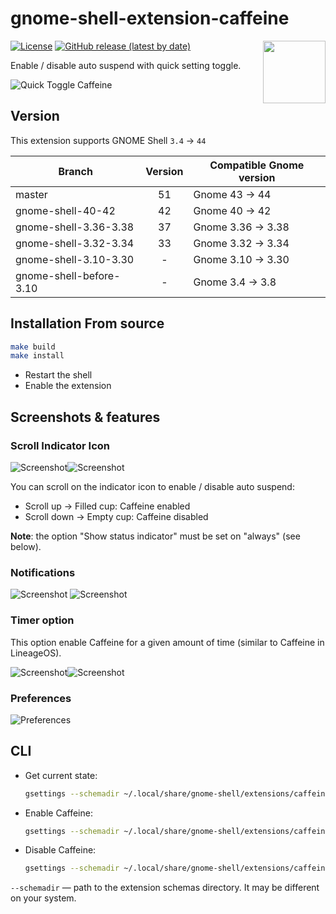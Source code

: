 # gnome-shell-extension-caffeine

[<img src="https://github.com/eonpatapon/gnome-shell-extension-caffeine/raw/master/resources/get_it_on_gnome_extensions.png" height="100" align="right">](https://extensions.gnome.org/extension/517/caffeine/)

[![License](https://img.shields.io/github/license/eonpatapon/gnome-shell-extension-caffeine)](https://github.com/eonpatapon/gnome-shell-extension-caffeine/blob/master/LICENSE)
[![GitHub release (latest by date)](https://img.shields.io/github/v/tag/eonpatapon/gnome-shell-extension-caffeine)](https://github.com/eonpatapon/gnome-shell-extension-caffeine/releases/latest)

Enable / disable auto suspend with quick setting toggle.

![Quick Toggle Caffeine](screenshots/screenshot.png)

## Version

This extension supports GNOME Shell `3.4` -> `44`

|Branch                   |Version|Compatible Gnome version|
|-------------------------|:-----:|------------------------|
| master                  |    51 | Gnome 43 -> 44         |
| gnome-shell-40-42       |    42 | Gnome 40 -> 42         |
| gnome-shell-3.36-3.38   |    37 | Gnome 3.36 -> 3.38     |
| gnome-shell-3.32-3.34   |    33 | Gnome 3.32 -> 3.34     |
| gnome-shell-3.10-3.30   |     - | Gnome 3.10 -> 3.30     |
| gnome-shell-before-3.10 |     - | Gnome 3.4 -> 3.8       |

## Installation From source

```bash
make build
make install
```

- Restart the shell
- Enable the extension

## Screenshots & features

### Scroll Indicator Icon

![Screenshot](screenshots/screenshot-scroll-up.png)![Screenshot](screenshots/screenshot-scroll-down.png)

You can scroll on the indicator icon to enable / disable auto suspend:

- Scroll up -> Filled cup: Caffeine enabled
- Scroll down -> Empty cup: Caffeine disabled

__Note__: the option "Show status indicator" must be set on "always" (see below).

### Notifications

![Screenshot](screenshots/screenshot-notification-enable.png)
![Screenshot](screenshots/screenshot-notification-disable.png)

### Timer option

This option enable Caffeine for a given amount of time (similar to Caffeine in LineageOS).

![Screenshot](screenshots/screenshot-timer-off.png)![Screenshot](screenshots/screenshot-timer-on.png)

### Preferences

![Preferences](screenshots/screenshot-prefs.png)

## CLI

- Get current state:
  ```sh
  gsettings --schemadir ~/.local/share/gnome-shell/extensions/caffeine@patapon.info/schemas/ get org.gnome.shell.extensions.caffeine toggle-state
  ```
- Enable Caffeine:
  ```sh
  gsettings --schemadir ~/.local/share/gnome-shell/extensions/caffeine@patapon.info/schemas/ set org.gnome.shell.extensions.caffeine toggle-state true
  ```
- Disable Caffeine:
  ```sh
  gsettings --schemadir ~/.local/share/gnome-shell/extensions/caffeine@patapon.info/schemas/ set org.gnome.shell.extensions.caffeine toggle-state false
  ```

`--schemadir` — path to the extension schemas directory. It may be different on your system.
